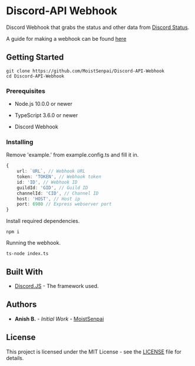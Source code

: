 # Discord-API Webhook

Discord Webhook that grabs the status and other data from [Discord Status](https://status.discordapp.com/). 

A guide for making a webhook can be found [here](https://gist.github.com/jagrosh/5b1761213e33fc5b54ec7f6379034a22)

## Getting Started

```
git clone https://github.com/MoistSenpai/Discord-API-Webhook
cd Discord-API-Webhook
```

### Prerequisites

* Node.js 10.0.0 or newer

* TypeScript 3.6.0 or newer

* Discord Webhook

### Installing

Remove 'example.' from example.config.ts and fill it in.
```ts
{
	url: `URL`, // Webhook URL
	token: 'TOKEN', // Webhook token
	id: 'ID', // Webhook ID
	guildId: 'GID', // Guild ID
	channelId: 'CID', // Channel ID
	host: 'HOST', // Host ip
	port: 6980 // Express webserver port
}
```

Install required dependencies.

```
npm i
```

Running the webhook.

```
ts-node index.ts
```

## Built With

* [Discord.JS](https://github.com/discordjs/discord.js/) - The framework used.

## Authors

* **Anish B.** - *Initial Work* - [MoistSenpai](https://github.com/MoistSenpai)

## License

This project is licensed under the MIT License - see the [LICENSE](LICENSE) file for details.
